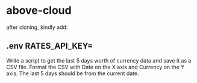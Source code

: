 # above-cloud
after cloning, kindly add:

.env
RATES_API_KEY=<your-rates-api-io-api-key>
--------------------------------------------
Write a script to get the last 5 days worth of currency data and save it as a CSV file.
Format the CSV with Date on the X axis and Currency on the Y axis. The last 5 days
should be from the current date.
